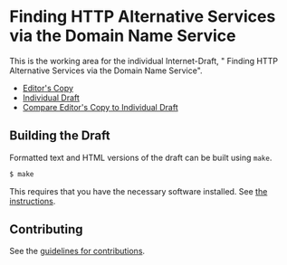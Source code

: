 #  Finding HTTP Alternative Services via the Domain Name Service

This is the working area for the individual Internet-Draft, " Finding HTTP Alternative Services via the Domain Name Service".

* [Editor's Copy](https://MikeBishop.github.io/dns-alt-svc/#go.draft-schwartz-httpbis-dns-alt-svc.html)
* [Individual Draft](https://tools.ietf.org/html/draft-schwartz-httpbis-dns-alt-svc)
* [Compare Editor's Copy to Individual Draft](https://MikeBishop.github.io/dns-alt-svc/#go.draft-schwartz-httpbis-dns-alt-svc.diff)

## Building the Draft

Formatted text and HTML versions of the draft can be built using `make`.

```sh
$ make
```

This requires that you have the necessary software installed.  See
[the instructions](https://github.com/martinthomson/i-d-template/blob/master/doc/SETUP.md).


## Contributing

See the
[guidelines for contributions](https://github.com/MikeBishop/dns-alt-svc/blob/master/CONTRIBUTING.md).
